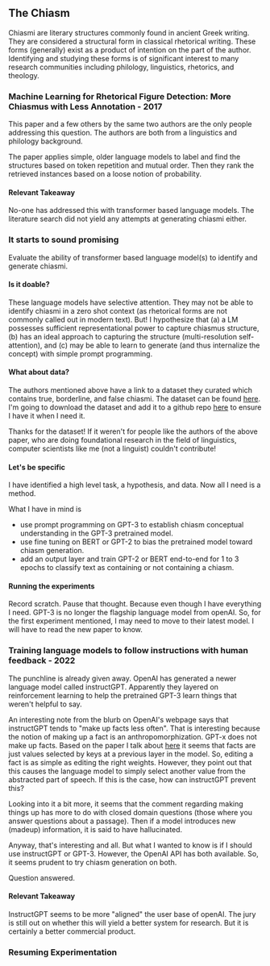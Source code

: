 ## The Chiasm 

Chiasmi are literary structures commonly found in ancient Greek writing. They are considered a structural form in classical rhetorical writing. These forms (generally) exist as a product of intention on the part of the author. Identifying and studying these forms is of significant interest to many research communities including philology, linguistics, rhetorics, and theology. 

### Machine Learning for Rhetorical Figure Detection: More Chiasmus with Less Annotation - 2017

This paper and a few others by the same two authors are the only people addressing this question. The authors are both from a linguistics and philology background. 

The paper applies simple, older language models to label and find the structures based on token repetition and mutual order. Then they rank the retrieved instances based on a loose notion of probability. 

#### Relevant Takeaway

No-one has addressed this with transformer based language models. The literature search did not yield any attempts at generating chiasmi either. 


### It starts to sound promising

Evaluate the ability of transformer based language model(s) to identify and generate chiasmi. 

#### Is it doable?

These language models have selective attention. They may not be able to identify chiasmi in a zero shot context (as rhetorical forms are not commonly called out in modern text). But! I hypothesize that (a) a LM possesses sufficient representational power to capture chiasmus structure, (b) has an ideal approach to capturing the structure (multi-resolution self-attention), and (c) may be able to learn to generate (and thus internalize the concept) with simple prompt programming. 

#### What about data?

The authors mentioned above have a link to a dataset they curated which contains true, borderline, and false chiasmi. The dataset can be found [here](http://stp.lingfil.uu.se/~marie/chiasme.htm). I'm going to download the dataset and add it to a github repo [here](https://github.com/JesseTNRoberts/ChiasmNLP/tree/main/Data) to ensure I have it when I need it. 

Thanks for the dataset! If it weren't for people like the authors of the above paper, who are doing foundational research in the field of linguistics, computer scientists like me (not a linguist) couldn't contribute!

#### Let's be specific 

I have identified a high level task, a hypothesis, and data. Now all I need is a method. 

What I have in mind is
- use prompt programming on GPT-3 to establish chiasm conceptual understanding in the GPT-3 pretrained model.
- use fine tuning on BERT or GPT-2 to bias the pretrained model toward chiasm generation.
- add an output layer and train GPT-2 or BERT end-to-end for 1 to 3 epochs to classify text as containing or not containing a chiasm.

#### Running the experiments

Record scratch. Pause that thought. Because even though I have everything I need. GPT-3 is no longer the flagship language model from openAI. So, for the first experiment mentioned, I may need to move to their latest model. I will have to read the new paper to know.


### Training language models to follow instructions with human feedback - 2022

The punchline is already given away. OpenAI has generated a newer language model called instructGPT. Apparently they layered on reinforcement learning to help the pretrained GPT-3 learn things that weren't helpful to say.

An interesting note from the blurb on OpenAI's webpage says that instructGPT tends to "make up facts less often". That is interesting because the notion of making up a fact is an anthropomorphization. GPT-x does not make up facts. Based on the paper I talk about [here](https://jessetnroberts.github.io/2022/11/15/The-Shed.html) it seems that facts are just values selected by keys at a previous layer in the model. So, editing a fact is as simple as editing the right weights. However, they point out that this causes the language model to simply select another value from the abstracted part of speech. If this is the case, how can instructGPT prevent this? 

Looking into it a bit more, it seems that the comment regarding making things up has more to do with closed domain questions (those where you answer questions about a passage). Then if a model introduces new (madeup) information, it is said to have hallucinated. 

Anyway, that's interesting and all. But what I wanted to know is if I should use instructGPT or GPT-3. However, the OpenAI API has both available. So, it seems prudent to try chiasm generation on both. 

Question answered. 

#### Relevant Takeaway

InstructGPT seems to be more "aligned" the user base of openAI. The jury is still out on whether this will yield a better system for research. But it is certainly a better commercial product.

### Resuming Experimentation


